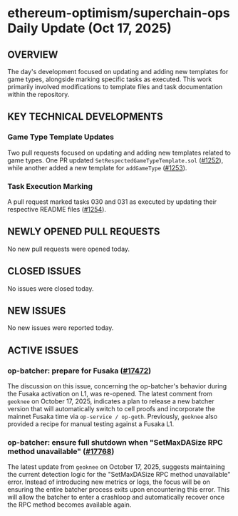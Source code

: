# ethereum-optimism/superchain-ops Daily Update (Oct 17, 2025)
## OVERVIEW 
The day's development focused on updating and adding new templates for game types, alongside marking specific tasks as executed. This work primarily involved modifications to template files and task documentation within the repository.

## KEY TECHNICAL DEVELOPMENTS

### Game Type Template Updates
Two pull requests focused on updating and adding new templates related to game types. One PR updated `SetRespectedGameTypeTemplate.sol` ([#1252](https://github.com/ethereum-optimism/superchain-ops/pull/1252)), while another added a new template for `addGameType` ([#1253](https://github.com/ethereum-optimism/superchain-ops/pull/1253)).

### Task Execution Marking
A pull request marked tasks 030 and 031 as executed by updating their respective README files ([#1254](https://github.com/ethereum-optimism/superchain-ops/pull/1254)).

## NEWLY OPENED PULL REQUESTS
No new pull requests were opened today.

## CLOSED ISSUES
No issues were closed today.

## NEW ISSUES
No new issues were reported today.

## ACTIVE ISSUES

### op-batcher: prepare for Fusaka ([#17472](https://github.com/ethereum-optimism/superchain-ops/issues/17472))
The discussion on this issue, concerning the op-batcher's behavior during the Fusaka activation on L1, was re-opened. The latest comment from `geoknee` on October 17, 2025, indicates a plan to release a new batcher version that will automatically switch to cell proofs and incorporate the mainnet Fusaka time via `op-service / op-geth`. Previously, `geoknee` also provided a recipe for manual testing against a Fusaka L1.

### op-batcher: ensure full shutdown when "SetMaxDASize RPC method unavailable" ([#17768](https://github.com/ethereum-optimism/superchain-ops/issues/17768))
The latest update from `geoknee` on October 17, 2025, suggests maintaining the current detection logic for the "SetMaxDASize RPC method unavailable" error. Instead of introducing new metrics or logs, the focus will be on ensuring the entire batcher process exits upon encountering this error. This will allow the batcher to enter a crashloop and automatically recover once the RPC method becomes available again.
